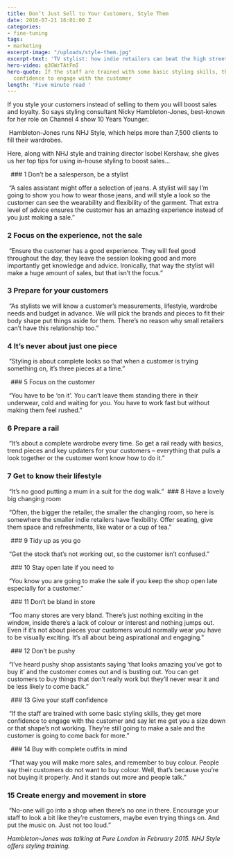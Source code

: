 ```yaml
---
title: Don’t Just Sell to Your Customers, Style Them
date: 2016-07-21 16:01:00 Z
categories:
- fine-tuning
tags:
- marketing
excerpt-image: "/uploads/style-them.jpg"
excerpt-text: 'TV stylist: how indie retailers can beat the high street'
hero-video: q3GWzTAtFmI
hero-quote: If the staff are trained with some basic styling skills, they get more
  confidence to engage with the customer
length: 'Five minute read '
---
```


If you style your customers instead of selling to them you will boost sales and loyalty. So says styling consultant Nicky Hambleton-Jones, best-known for her role on Channel 4 show 10 Years Younger.

 Hambleton-Jones runs NHJ Style, which helps more than 7,500 clients to fill their wardrobes.

Here, along with NHJ style and training director Isobel Kershaw, she gives us her top tips for using in-house styling to boost sales…

  ### 1 Don’t be a salesperson, be a stylist

 “A sales assistant might offer a selection of jeans. A stylist will say I’m going to show you how to wear those jeans, and will style a look so the customer can see the wearability and flexibility of the garment. That extra level of advice ensures the customer has an amazing experience instead of you just making a sale.”

### 2 Focus on the experience, not the sale

 “Ensure the customer has a good experience. They will feel good throughout the day, they leave the session looking good and more importantly get knowledge and advice. Ironically, that way the stylist will make a huge amount of sales, but that isn’t the focus.”  

### 3 Prepare for your customers

 “As stylists we will know a customer’s measurements, lifestyle, wardrobe needs and budget in advance. We will pick the brands and pieces to fit their body shape put things aside for them.  There’s no reason why small retailers can’t have this relationship too.”

### 4 It’s never about just one piece

 “Styling is about complete looks so that when a customer is trying something on, it’s three pieces at a time.”

  ### 5 Focus on the customer

 “You have to be ‘on it’. You can’t leave them standing there in their underwear, cold and waiting for you. You have to work fast but without making them feel rushed.”

### 6 Prepare a rail

  “It’s about a complete wardrobe every time. So get a rail ready with basics, trend pieces and key updaters for your customers – everything that pulls a look together or the customer wont know how to do it.”  

### 7 Get to know their lifestyle

 “It’s no good putting a mum in a suit for the dog walk.”  ### 8 Have a lovely big changing room

 “Often, the bigger the retailer, the smaller the changing room, so here is somewhere the smaller indie retailers have flexibility. Offer seating, give them space and refreshments, like water or a cup of tea.”

  ### 9 Tidy up as you go

 “Get the stock that’s not working out, so the customer isn’t confused.”

  ### 10 Stay open late if you need to

 “You know you are going to make the sale if you keep the shop open late especially for a customer.”

  ### 11 Don’t be bland in store

 “Too many stores are very bland. There’s just nothing exciting in the window, inside there’s a lack of colour or interest and nothing jumps out. Even if it’s not about pieces your customers would normally wear you have to be visually exciting. It’s all about being aspirational and engaging.”

  ### 12 Don’t be pushy

 “I’ve heard pushy shop assistants saying ‘that looks amazing you’ve got to buy it’ and the customer comes out and is busting out. You can get customers to buy things that don’t really work but they’ll never wear it and be less likely to come back.”

  ### 13 Give your staff confidence

 “If the staff are trained with some basic styling skills, they get more confidence to engage with the customer and say let me get you a size down or that shape’s not working. They’re still going to make a sale and the customer is going to come back for more.”

  ### 14 Buy with complete outfits in mind

 “That way you will make more sales, and remember to buy colour. People say their customers do not want to buy colour. Well, that’s because you’re not buying it properly. And it stands out more and people talk.”

### 15 Create energy and movement in store

 “No-one will go into a shop when there’s no one in there. Encourage your staff to look a bit like they’re customers, maybe even trying things on. And put the music on. Just not too loud.” 

*Hambleton-Jones was talking at Pure London in February 2015.  NHJ Style offers styling training.*  